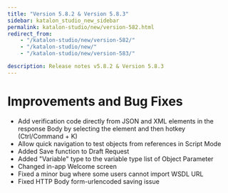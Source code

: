 ```yaml
---
title: "Version 5.8.2 & Version 5.8.3"
sidebar: katalon_studio_new_sidebar
permalink: katalon-studio/new/version-582.html
redirect_from:
    - "/katalon-studio/new/version-582/"
    - "/katalon-studio/new/"
    - "/katalon-studio/new/version-583/"

description: Release notes v5.8.2 & Version 5.8.3
---
```


Improvements and Bug Fixes
==========================

*   Add verification code directly from JSON and XML elements in the response Body by selecting the element and then hotkey (Ctrl/Command + K)
*   Allow quick navigation to test objects from references in Script Mode 
*   Added Save function to Draft Request
*   Added "Variable" type to the variable type list of Object Parameter
*   Changed in-app Welcome screen
*   Fixed a minor bug where some users cannot import WSDL URL
*   Fixed HTTP Body form-urlencoded saving issue
